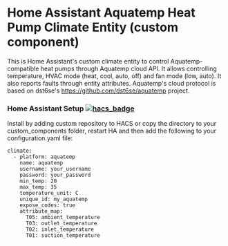 # Home Assistant Aquatemp Heat Pump Climate Entity (custom component) 

This is Home Assistant's custom climate entity to control Aquatemp-compatible heat pumps through Aquatemp cloud API. It allows controlling temperature, HVAC mode (heat, cool, auto, off) and fan mode (low, auto). It also reports faults through entity attributes. Aquatemp's cloud protocol is based on dst6se's https://github.com/dst6se/aquatemp project.

### Home Assistant Setup   [![hacs_badge](https://img.shields.io/badge/HACS-Custom-41BDF5.svg)](https://github.com/hacs/integration)

Install by adding custom repository to HACS or copy the directory to your custom_components folder, restart HA and then add the following to your configuration.yaml file:
```
climate:
  - platform: aquatemp
    name: aquatemp
    username: your_username
    password: your_password
    min_temp: 20
    max_temp: 35
    temperature_unit: C
    unique_id: my_aquatemp
    expose_codes: true
    attribute_map:
      T05: ambient_temperature
      T03: outlet_temperature
      T02: inlet_temperature
      T01: suction_temperature  
  ```
  
